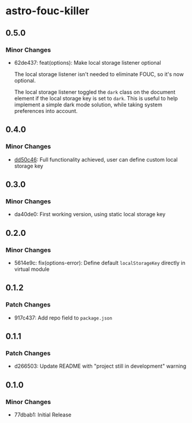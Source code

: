 # astro-fouc-killer

## 0.5.0

### Minor Changes

- 62de437: feat(options): Make local storage listener optional

  The local storage listener isn't needed to eliminate FOUC, so it's now optional.

  The local storage listener toggled the `dark` class on the document element if the local storage key is set to `dark`. This is useful to help implement a simple dark mode solution, while taking system preferences into account.

## 0.4.0

### Minor Changes

- [dd50c46](https://github.com/AVGVSTVS96/astro-fouc-killer/commit/dd50c4652a58d4ed5751d76cfbd1b5cd9334fb4c): Full functionality achieved, user can define custom local storage key

## 0.3.0

### Minor Changes

- da40de0: First working version, using static local storage key

## 0.2.0

### Minor Changes

- 5614e9c: fix(options-error): Define default `localStorageKey` directly in virtual module

## 0.1.2

### Patch Changes

- 917c437: Add repo field to `package.json`

## 0.1.1

### Patch Changes

- d266503: Update README with "project still in development" warning

## 0.1.0

### Minor Changes

- 77dbab1: Initial Release
